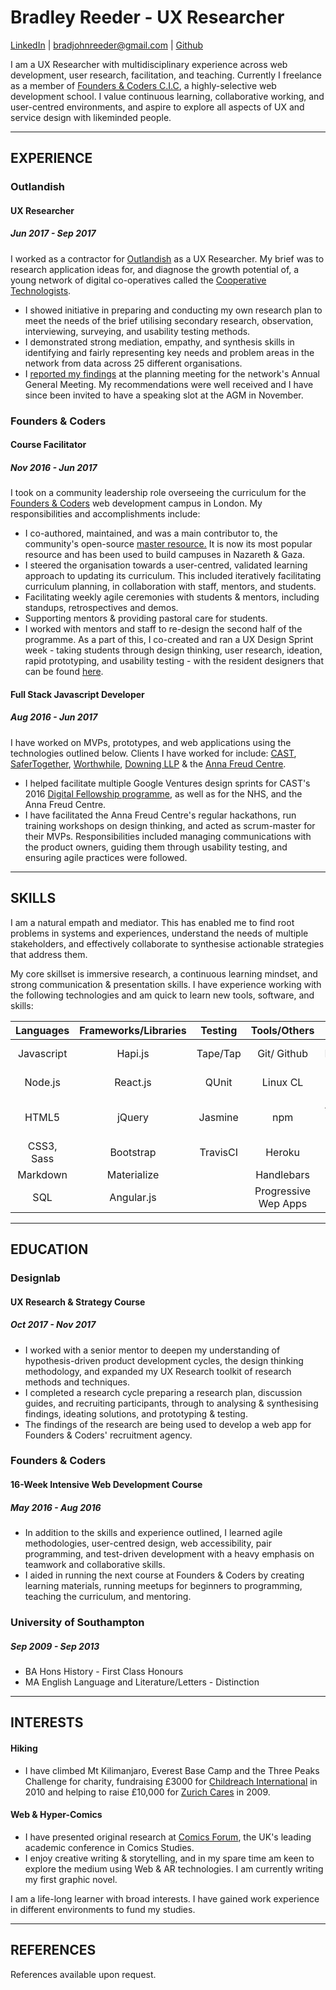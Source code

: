 # Bradley Reeder - UX Researcher
[LinkedIn](https://uk.linkedin.com/in/bradley-reeder-246623119) | [bradjohnreeder@gmail.com](mailto:bradjohnreeder@gmail.com) | [Github](https://github.com/bradreeder)

I am a UX Researcher with multidisciplinary experience across web development, user research, facilitation, and teaching. Currently I freelance as a member of [Founders & Coders C.I.C](http://www.foundersandcoders.com/), a highly-selective web development school. I value continuous learning, collaborative working, and user-centred environments, and aspire to explore all aspects of UX and service design with likeminded people. 

---

## EXPERIENCE

### Outlandish
#### UX Researcher
##### Jun 2017 - Sep 2017

I worked as a contractor for [Outlandish](https://outlandish.com/) as a UX Researcher. My brief was to research application ideas for, and diagnose the growth potential of, a young network of digital co-operatives called the [Cooperative Technologists](https://www.coops.tech/).

- I showed initiative in preparing and conducting my own research plan to meet the needs of the brief utilising secondary research, observation, interviewing, surveying, and usability testing methods.
- I demonstrated strong mediation, empathy, and synthesis skills in identifying and fairly representing key needs and problem areas in the network from data across 25 different organisations.
- I [reported my findings](https://docs.google.com/document/d/1s6NEu8lrcT7F0OhfSErQJImlAqA9ekJf8YoPzi20FV8/edit) at the planning meeting for the network's Annual General Meeting. My recommendations were well received and I have since been invited to have a speaking slot at the AGM in November.

### Founders & Coders
#### Course Facilitator
##### Nov 2016 - Jun 2017

I took on a community leadership role overseeing the curriculum for the [Founders & Coders](https://foundersandcoders.com/) web development campus in London. My responsibilities and accomplishments include:

- I co-authored, maintained, and was a main contributor to, the community's open-source [master resource.](https://github.com/foundersandcoders/master-reference) It is now its most popular resource and has been used to build campuses in Nazareth & Gaza.
- I steered the organisation towards a user-centred, validated learning approach to updating its curriculum. This included iteratively facilitating curriculum planning, in collaboration with staff, mentors, and students.
- Facilitating weekly agile ceremonies with students & mentors, including standups, retrospectives and demos.
- Supporting mentors & providing pastoral care for students.
- I worked with mentors and staff to re-design the second half of the programme. As a part of this, I co-created and ran a UX Design Sprint week - taking students through design thinking, user research, ideation, rapid prototyping, and usability testing - with the resident designers that can be found [here](https://github.com/foundersandcoders/master-reference/tree/master/coursebook/weeks-10-12/design-sprint).

#### Full Stack Javascript Developer 
##### Aug 2016 - Jun 2017

I have worked on MVPs, prototypes, and web applications using the technologies outlined below. Clients I have worked for include: [CAST](http://www.wearecast.org.uk/), [SaferTogether](http://safertogether.org.uk/), [Worthwhile](http://www.worthwhile.org.uk/), [Downing LLP](https://www.downingcrowd.co.uk/) & the [Anna Freud Centre](http://www.annafreud.org/).

- I helped facilitate multiple Google Ventures design sprints for CAST's 2016 [Digital Fellowship programme](http://www.wearecast.org.uk/files/CASTDigitalFellowship-2017informationpack.pdf), as well as for the NHS, and the Anna Freud Centre.
- I have facilitated the Anna Freud Centre's regular hackathons, run training workshops on design thinking, and acted as scrum-master for their MVPs. Responsibilities included managing communications with the product owners, guiding them through usability testing, and ensuring agile practices were followed.

---

## SKILLS

I am a natural empath and mediator. This has enabled me to find root problems in systems and experiences, understand the needs of multiple stakeholders, and effectively collaborate to synthesise actionable strategies that address them. 

My core skillset is immersive research, a continuous learning mindset, and strong communication & presentation skills. I have experience working with the following technologies and am quick to learn new tools, software, and skills:

| Languages | Frameworks/Libraries | Testing   | Tools/Others | Databases | UX
|:---------:|:--------------------:|:---------:|:------------:|:---------:| :----: |
| Javascript| Hapi.js              | Tape/Tap  | Git/ Github          | PostgreSQL| Figma / Invision |
| Node.js   | React.js             | QUnit     | Linux CL          | Redis   | Google Analytics |
| HTML5     | jQuery          | Jasmine     | npm | App Cache/ Service Workers | |
| CSS3, Sass     | Bootstrap              |   TravisCI    | Heroku  | |
| Markdown       | Materialize        |   | Handlebars    | |
| SQL | Angular.js | | Progressive Wep Apps | |

---

## EDUCATION

### Designlab
#### UX Research & Strategy Course
##### Oct 2017 - Nov 2017

- I worked with a senior mentor to deepen my understanding of hypothesis-driven product development cycles, the design thinking methodology, and expanded my UX Research toolkit of research methods and techniques. 
- I completed a research cycle preparing a research plan, discussion guides, and recruiting participants, through to analysing & synthesising findings, ideating solutions, and prototyping & testing.
- The findings of the research are being used to develop a web app for Founders & Coders' recruitment agency.

### Founders & Coders
#### 16-Week Intensive Web Development Course
##### May 2016 - Aug 2016

- In addition to the skills and experience outlined, I learned agile methodologies, user-centred design, web accessibility, pair programming, and test-driven development with a heavy emphasis on teamwork and collaborative skills.
- I aided in running the next course at Founders & Coders by creating learning materials, running meetups for beginners to programming, teaching the curriculum, and mentoring.

### University of Southampton 
##### Sep 2009 - Sep 2013

- BA Hons History - First Class Honours
- MA English Language and Literature/Letters - Distinction

---

## INTERESTS

#### Hiking
- I have climbed Mt Kilimanjaro, Everest Base Camp and the Three Peaks Challenge for charity, fundraising £3000 for [Childreach International](https://www.childreach.org.uk/) in 2010 and helping to raise £10,000 for [Zurich Cares](https://www.zurich.co.uk/zurichcommunitytrust/who-we-help/partners-and-programmes/) in 2009.

#### Web & Hyper-Comics 
- I have presented original research at [Comics Forum](https://comicsforum.org/), the UK's leading academic conference in Comics Studies. 
- I enjoy creative writing & storytelling, and in my spare time am keen to explore the medium using Web & AR technologies. I am currently writing my first graphic novel.

I am a life-long learner with broad interests. I have gained work experience in different environments to fund my studies.

---

## REFERENCES

References available upon request.
